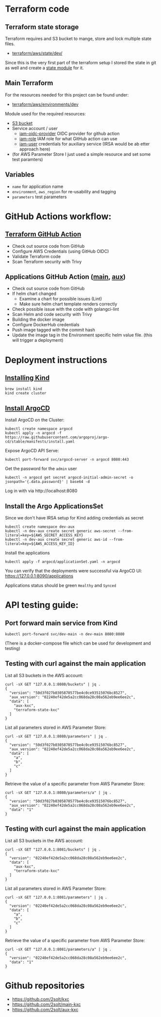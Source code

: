 # Terraform code

## Terraform state storage 
Terraform requires and S3 bucket to mange, store and lock multiple state files.
- [terraform/aws/state/dev/](terraform/aws/state/dev/)

Since this is the very first part of the terraform setup I stored the state in git as well and create a [state module](terraform/modules/state) for it.

## Main Terraform
For the resources needed for this project can be found under:
- [terraform/aws/environments/dev](terraform/aws/environments/dev)

Module used for the required resources:
- [S3 bucket](https://github.com/terraform-aws-modules/terraform-aws-s3-bucket)
- Service account / user
  - [iam-oidc-provider](https://github.com/terraform-aws-modules/terraform-aws-iam/tree/master/modules/iam-oidc-provider) OIDC provider for github action 
  - [iam-role](https://github.com/terraform-aws-modules/terraform-aws-iam/tree/master/modules/iam-role) IAM role for what GitHub action can use
  - [iam-user](https://github.com/terraform-aws-modules/terraform-aws-iam/tree/master/modules/iam-user) credentials for auxiliary service (IRSA would be ab etter approach here)
- (for AWS Parameter Store I just used a simple resource and set some test paramters)

## Variables
- `name` for application name
- `environment`, `aws_region` for re-usability and tagging
- `parameters` test parameters

# GitHub Actions workflow:

## [Terraform GitHub Action](.github/workflows/main.yaml)
- Check out source code from GitHub
- Configure AWS Credentials (using GitHub OIDC)
- Validate Terraform code
- Scan Terraform security with Trivy

## Applications GitHub Action ([main](https://github.com/2solt/main-kxc/blob/main/.github/workflows/main.yaml), [aux](https://github.com/2solt/aux-kxc/blob/main/.github/workflows/main.yaml))
- Check out source code from GitHub
- If helm chart changed
  - Examine a chart for possible issues (Lint)
  - Make sure helm chart template renders correctly
- Check possible issue with the code with golangci-lint
- Scan Helm and code security with Trivy
- Building the docker image
- Configure DockerHub credentials
- Push image tagged with the commit hash
- Update the image tag in the Environment specific helm value file. (this will trigger a deployment)

# Deployment instructions

## [Installing Kind](https://kind.sigs.k8s.io/docs/user/quick-start/#installation)
```
brew install kind
kind create cluster
```

## [Install ArgoCD](https://argo-cd.readthedocs.io/en/stable/try_argo_cd_locally/#try-argo-cd-locally)
Install ArgoCD on the Cluster:
```
kubectl create namespace argocd
kubectl apply -n argocd -f https://raw.githubusercontent.com/argoproj/argo-cd/stable/manifests/install.yaml
```
Expose ArgoCD API Serve:
```
kubectl port-forward svc/argocd-server -n argocd 8080:443
```
Get the password for the `admin` user
```
kubectl -n argocd get secret argocd-initial-admin-secret -o jsonpath='{.data.password}' | base64 -d
```
Log in with via http://localhost:8080

## Install the Argo ApplicationsSet

Since we don't have IRSA setup for Kind adding credentials as secret
```
kubectl create namespace dev-aux
kubectl -n dev-aux create secret generic aws-secret --from-literal=key=${AWS_SECRET_ACCESS_KEY}
kubectl -n dev-aux create secret generic aws-id --from-literal=key=${AWS_ACCESS_KEY_ID}
```

Install the applications
```
kubectl apply -f argocd/applicationSet.yaml -n argocd
```

You can verify that the deployments were successful via ArgoCD UI: https://127.0.0.1:8090/applications

Applications status should be green `Healthy` and `Synced`

# API testing guide:

## Port forward main service from Kind

```
kubectl port-forward svc/dev-main -n dev-main 8080:8080
```
(There is a docker-compose file which can be used for development and testing)

## Testing with curl against the main application

List all S3 buckets in the AWS account:
```
curl -sX GET "127.0.0.1:8080/buckets" | jq .
{
  "version": "50d3f027b0305870577be4c0ce93515076bc8527",
  "aux_version": "02240ef42de5a2cc068da28c08a562eb9ee6ee2c",
  "data": [
    "aux-kxc",
    "terraform-state-kxc"
  ]
}
```

List all parameters stored in AWS Parameter Store:
```
curl -sX GET "127.0.0.1:8080/parameters" | jq .
{
  "version": "50d3f027b0305870577be4c0ce93515076bc8527",
  "aux_version": "02240ef42de5a2cc068da28c08a562eb9ee6ee2c",
  "data": [
    "a",
    "b",
    "c"
  ]
}
```

Retrieve the value of a specific parameter from AWS Parameter Store:
``` 
curl -sX GET "127.0.0.1:8080/parameters/a" | jq .
{
  "version": "50d3f027b0305870577be4c0ce93515076bc8527",
  "aux_version": "02240ef42de5a2cc068da28c08a562eb9ee6ee2c",
  "data": "1"
}
```

## Testing with curl against the main application

List all S3 buckets in the AWS account:
```
curl -sX GET "127.0.0.1:8081/buckets" | jq .
{
  "version": "02240ef42de5a2cc068da28c08a562eb9ee6ee2c",
  "data": [
    "aux-kxc",
    "terraform-state-kxc"
  ]
}
```

List all parameters stored in AWS Parameter Store:
```
curl -sX GET "127.0.0.1:8081/parameters" | jq .
{
  "version": "02240ef42de5a2cc068da28c08a562eb9ee6ee2c",
  "data": [
    "a",
    "b",
    "c"
  ]
}
```

Retrieve the value of a specific parameter from AWS Parameter Store:
``` 
curl -sX GET "127.0.0.1:8081/parameters/a" | jq .
{
  "version": "02240ef42de5a2cc068da28c08a562eb9ee6ee2c",
  "data": "1"
}
```

# Github repositories
  - https://github.com/2solt/kxc
  - https://github.com/2solt/main-kxc
  - https://github.com/2solt/aux-kxc
